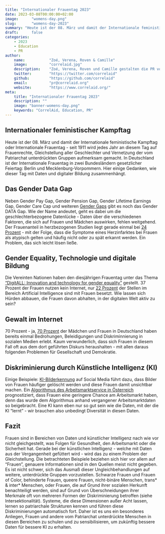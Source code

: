 ```yaml
---
title: "Internationaler Frauentag 2023"
date: 2023-03-08T00:00:00+02:00
image:      "womens-day.png"
slug:       "womens-day-2023"
summary: "Heute ist der 08. März und damit der Internationale feministische Kampftag oder Internationale Frauentag - hier einige unserer Gedanken, wie dieser Tag mit Daten und digitaler Bildung zusammenhängt."
draft:      false
categories:       
    - 2023
    - Education
    - PR
author: 
    name:           "Zoé, Verena, Roven & Camille"
    image:          "correlaid.jpg"
    description:    "Zoé, Verena, Roven und Camille gestalten die PR von CorrelAid - als FLINTA* mit Begeisterung für Daten und Informatik ist es ihnen wichtig, auf den Internationalen Frauentag aufmerksam zu machen."
    twitter:        "https://twitter.com/correlaid"
    github:         "https://github.com/correlaid"
    email:          "pr@correlaid.org"
    website:        "https://www.correlaid.org/"
meta:
    title: "Internationaler Frauentag 2023"
    description: ""
    image: "banner-womens-day.png"
    keywords: "CorrelAid, Education, PR"
---
```


## Internationaler feministischer Kampftag
Heute ist der 08. März und damit der Internationale feministische Kampftag oder Internationale Frauentag - seit 1911 wird jedes Jahr an diesem Tag auf Frauenrechte, Gleichstellung aller Geschlechter und Vernetzung der vom Patriarchat unterdrückten Gruppen aufmerksam gemacht. In Deutschland ist der Internationale Frauentag in zwei Bundesländern gesetzlicher Feiertag: Berlin und Mecklenburg-Vorpommern. Hier einige Gedanken, wie dieser Tag mit Daten und digitaler Bildung zusammenhängt.

## Das Gender Data Gap

Neben Gender Pay Gap, Gender Pension Gap, Gender Lifetime Earnings Gap, Gender Care Cap und weiteren [Gender Gaps](https://unwomen.de/gender-gaps-in-deutschland/) gibt es noch das Gender DATA Gap. Wie der Name andeutet, geht es dabei um die geschlechterbezogene Datenlücke - Daten über die verschiedenen Faktoren, die sich auf Frauen und Mädchen auswirken, fehlen weitgehend. Der Frauenanteil in herzbezogenen Studien liegt gerade einmal bei [24 Prozent](https://www.ndr.de/ratgeber/gesundheit/Herzinfarkt-Frauen-haben-andere-Symptome,frauenherzen100.html) - mit der Folge, dass die Symptome eines Herzinfarktes bei Frauen als atypisch gelten und häufig nicht oder zu spät erkannt werden. Ein Problem, das sich leicht lösen ließe. 

## Gender Equality, Technologie und digitale Bildung
Die Vereinten Nationen haben den diesjährigen Frauentag unter das Thema [“DigitALL: Innovation and technology for gender equality”](https://www.un.org/en/observances/womens-day) gestellt. 37 Prozent der Frauen nutzen kein Internet, nur [22 Prozent](https://www3.weforum.org/docs/WEF_GGGR_2018.pdf) der Stellen im Bereich Artificial Intelligence sind mit Frauen besetzt. Wie lassen sich Hürden abbauen, die Frauen davon abhalten, in der digitalen Welt aktiv zu sein?

## Gewalt im Internet
70 Prozent - ja, [70 Prozent](https://www.plan.de/presse/free-to-be-online.html) der Mädchen und Frauen in Deutschland haben bereits einmal Bedrohungen, Beleidigungen und Diskriminnierung in sozialen Medien erlebt. Kaum verwunderlich, dass sich Frauen in diesem Fall oft aus dem dort geführten Diskurs heraushalten - mit allen daraus folgenden Problemen für Gesellschaft und Demokratie. 

## Diskriminierung durch Künstliche Intelligenz (KI)
Einige Beispiele: [KI-Bilderkennung](https://www.tagesschau.de/wissen/technologie/ki-bilder-algorithmen-frauen-101.html) auf Social Media führt dazu, dass Bilder von Frauen häufiger gelöscht werden und diese Frauen damit unsichtbar machen. Ein [Algorithmus des Arbeitsmarktservice in Österreich](https://bibliothek.wzb.eu/artikel/2021/f-23704.pdf) prognostiziert, dass Frauen eine geringere Chance am Arbeitsmarkt haben, denn das wurde dem Algorithmus anhand vergangener Arbeitsmarktdaten so beigebracht. Eine KI kann eben nur so gut sein wie die Daten, mit der die KI “lernt” - wir brauchen also unbedingt Diversität in diesen Daten.

## Fazit
Frauen sind in Bereichen von Daten und künstlicher Intelligenz nach wie vor nicht gleichgestellt, was Folgen für Gesundheit, den Arbeitsmarkt oder die Sicherheit hat. Gerade bei der künstlichen Intelligenz - welche mit Daten aus der Vergangenheit gefüttert wird - wird das zu einem Problem der Gleichstellung. Die betrachteten Beispiele beziehen sich hier vor allem auf “Frauen”, genauere Informationen sind in den Quellen meist nicht gegeben. Es ist nicht schwer, sich das Ausmaß dieser Ungleichbehandlungen auf weitere, unterdrückte Gruppen vorzustellen. Schwarze Frauen und Frauen of Color, behinderte Frauen, queere Frauen, nicht-binäre Menschen, trans* & inter* Menschen, oder Frauen, die auf Grund ihrer sozialen Herkunft benachteiligt werden, sind auf Grund von Überschneidungen ihrer Merkmale oft von mehreren Formen der Diskriminierung betroffen (siehe Intersektionalität). Systeme, die diese Dimensionen außer Acht lassen, lernen so patriarchale Strukturen kennen und führen diese Diskriminierungen automatisch fort. Daher ist es uns ein besonderes Anliegen, Frauen und andere vom Patriarchat unterdrückte Menschen in diesen Bereichen zu schulen und zu sensibilisieren, um zukünftig bessere Daten für bessere KI zu erhalten.